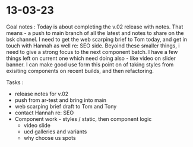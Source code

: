 # 13-03-23

Goal notes :
Today is about completing the v.02 release with notes. That means - a push to main branch of all the latest and notes to share on the bsk channel.
I need to get the web scarping brief to Tom today, and get in touch with Hannah as well re: SEO side.
Beyoind these smaller things, i need to give a strong focus to the next component batch. I have a few things left on current one which need doing also - like video on slider banner.
I can make good use form this point on of taking styles from exisiting components on recent builds, and then refactoring.


Tasks :
- release notes for v.02
- push from ar-test and bring into main
- web scarping brief draft to Tom and Tony
- contact Hannah re: SEO
- Component work - styles / static, then component logic
  - video slide
  - ucd galleries and variants
  - why choose us spots